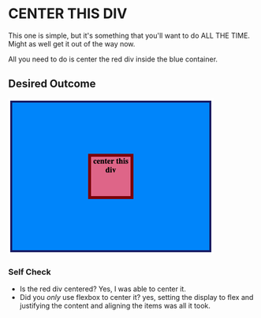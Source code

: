 # CENTER THIS DIV
This one is simple, but it's something that you'll want to do ALL THE TIME.  Might as well get it out of the way now.

All you need to do is center the red div inside the blue container.

## Desired Outcome
![outcome](./desired-outcome.png)

### Self Check
- Is the red div centered?
    Yes, I was able to center it.
- Did you _only_ use flexbox to center it?
    yes, setting the display to flex and justifying the content and aligning the items was all it took.


